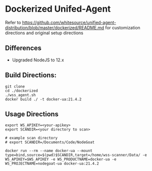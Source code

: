 # Dockerized Unifed-Agent

Refer to https://github.com/whitesource/unified-agent-distribution/blob/master/dockerized/README.md for customization directions and original setup directions


## Differences 

* Upgraded NodeJS to 12.x

## Build Directions: 

```
git clone 
cd ./dockerized
./wss_agent.sh
docker build ./ -t docker-ua:21.4.2

```
## Usage Directions

```
export WS_APIKEY=<your-apikey>
export SCANDIR=<your directory to scan>

# example scan directory
# export SCANDIR=/Documents/Code/NodeGoat

docker run --rm --name docker-ua --mount type=bind,source=$(pwd)$SCANDIR,target=/home/wss-scanner/Data/ -e WS_APIKEY=$WS_APIKEY -e WS_PRODUCTNAME=docker-ua -e WS_PROJECTNAME=nodegoat-ua docker-ua:21.4.2 

```
